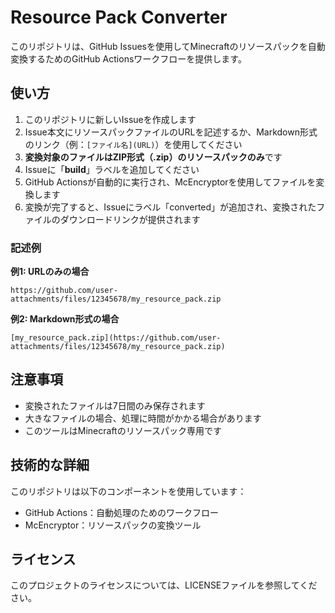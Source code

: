# Resource Pack Converter

このリポジトリは、GitHub Issuesを使用してMinecraftのリソースパックを自動変換するためのGitHub Actionsワークフローを提供します。

## 使い方

1. このリポジトリに新しいIssueを作成します
2. Issue本文にリソースパックファイルのURLを記述するか、Markdown形式のリンク（例：`[ファイル名](URL)`）を使用してください
3. **変換対象のファイルはZIP形式（.zip）のリソースパックのみ**です
4. Issueに「**build**」ラベルを追加してください
5. GitHub Actionsが自動的に実行され、McEncryptorを使用してファイルを変換します
6. 変換が完了すると、Issueにラベル「converted」が追加され、変換されたファイルのダウンロードリンクが提供されます

### 記述例

**例1: URLのみの場合**
```
https://github.com/user-attachments/files/12345678/my_resource_pack.zip
```

**例2: Markdown形式の場合**
```
[my_resource_pack.zip](https://github.com/user-attachments/files/12345678/my_resource_pack.zip)
```

## 注意事項

- 変換されたファイルは7日間のみ保存されます
- 大きなファイルの場合、処理に時間がかかる場合があります
- このツールはMinecraftのリソースパック専用です

## 技術的な詳細

このリポジトリは以下のコンポーネントを使用しています：

- GitHub Actions：自動処理のためのワークフロー
- McEncryptor：リソースパックの変換ツール

## ライセンス

このプロジェクトのライセンスについては、LICENSEファイルを参照してください。
